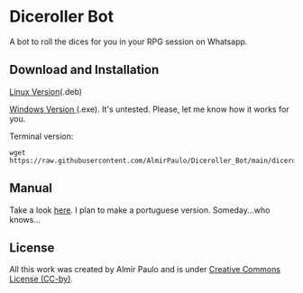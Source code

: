 # Diceroller Bot
A bot to roll the dices for you in your RPG session on Whatsapp. 

## Download and Installation 

<a href='https://github.com/AlmirPaulo/Diceroller_Bot/blob/main/DicerollerBot.deb?raw=true' download>Linux Version</a>(.deb)

<a href='https://github.com/AlmirPaulo/Diceroller_Bot/blob/main/DicerollerBot.exe?raw=true' download>Windows Version </a> (.exe). It's untested. Please, let me know how it works for you.

Terminal version:

    wget https://raw.githubusercontent.com/AlmirPaulo/Diceroller_Bot/main/diceroller.py

## Manual

Take a look [here](https://github.com/AlmirPaulo/Diceroller_Bot/blob/main/DicerollerBotManual.md). I plan to make a portuguese version. Someday...who knows...

## License

All this work was created by Almir Paulo and is under [Creative Commons License (CC-by)](https://creativecommons.org/licenses/by/4.0/).
